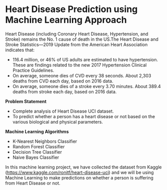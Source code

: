 # **Heart Disease Prediction using Machine Learning Approach**
Heart Disease (including Coronary Heart Disease, Hypertension, and Stroke) remains the No. 1 cause of death in the US.The Heart Disease and Stroke Statistics—2019 Update from the American Heart Association indicates that:
*  116.4 million, or 46% of US adults are estimated to have hypertension. These are findings related to the new 2017 Hypertension Clinical Practice Guidelines. 
*  On average, someone dies of CVD every 38 seconds. About 2,303 deaths from CVD each day, based on 2016 data. 
*  On average, someone dies of a stroke every 3.70 minutes. About 389.4 deaths from stroke each day, based on 2016 data. 

**Problem Statement**


*   Complete analysis of Heart Disease UCI dataset.
*   To predict whether a person has a heart disease or not based on the various biological and physical parameters.

**Machine Learning Algorithms**


*   K-Nearest Neighbors Classifier
*   Random Forest Classifier
*   Decision Tree Classifier 
*   Naive Bayes Classifier

In this machine learning project, we have collected the dataset from Kaggle (https://www.kaggle.com/ronitf/heart-disease-uci) and we will be using Machine Learning to make predictions on whether a person is suffering from Heart Disease or not.
